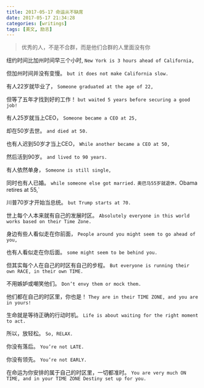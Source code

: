 ```yaml
---
title: 2017-05-17 命运从不缺席
date: 2017-05-17 21:34:28
categories: [writings]
tags: [美文, 励志]
---
```

<blockquote class="blockquote-center">优秀的人，不是不合群，而是他们合群的人里面没有你</blockquote>


纽约时间比加州时间早三个小时,
`New York is 3 hours ahead of California,`

但加州时间并没有变慢。
`but it does not make California slow.`

有人22岁就毕业了，
`Someone graduated at the age of 22,`

但等了五年才找到好的工作！
`but waited 5 years before securing a good job!`
<!-- more -->

有人25岁就当上CEO，
`Someone became a CEO at 25,`

却在50岁去世。
`and died at 50.`

也有人迟到50岁才当上CEO，
`While another became a CEO at 50,`

然后活到90岁。
`and lived to 90 years.`

有人依然单身，
`Someone is still single,`

同时也有人已婚。
`while someone else got married.`
`
奥巴马55岁就退休，
`Obama retires at 55,`

川普70岁才开始当总统。
`but Trump starts at 70.`

世上每个人本来就有自己的发展时区。
`Absolutely everyone in this world works based on their Time Zone.`

身边有些人看似走在你前面，
`People around you might seem to go ahead of you,`

也有人看似走在你后面。
`some might seem to be behind you.`

但其实每个人在自己的时区有自己的步程。
`But everyone is running their own RACE, in their own TIME.`

不用嫉妒或嘲笑他们。
`Don’t envy them or mock them.`

他们都在自己的时区里，你也是！
`They are in their TIME ZONE, and you are in yours!`

生命就是等待正确的行动时机。
`Life is about waiting for the right moment to act.`

所以，放轻松。
`So, RELAX.`

你没有落后。
`You’re not LATE.`

你没有领先。
`You’re not EARLY.`

在命运为你安排的属于自己的时区里，一切都准时。
`You are very much ON TIME, and in your TIME ZONE Destiny set up for you.`
